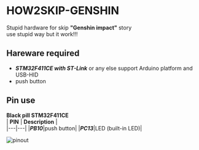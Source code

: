 # HOW2SKIP-GENSHIN  
Stupid hardware for skip **"Genshin impact"** story   
use stupid way but it work!!!

## Hareware required
+ ***STM32F411CE with ST-Link*** or any else support Arduino platform and USB-HID
+ push button

## Pin use
**Black pill STM32F411CE**  
| **PIN** | **Description** |  
|---|---|
|***PB10***|push button|
|***PC13***|LED (built-in LED)|

![pinout](https://th.mouser.com/images/marketingid/2021/microsites/110783827/Pinout-Diagram.png)
